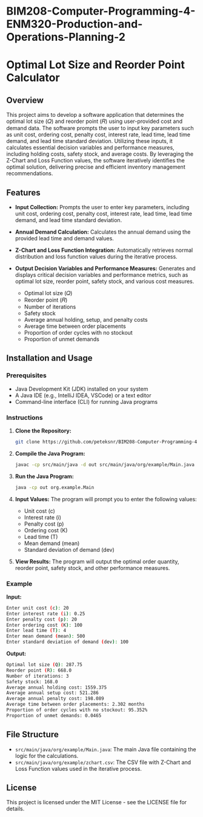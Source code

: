 # BIM208-Computer-Programming-4-ENM320-Production-and-Operations-Planning-2
# Optimal Lot Size and Reorder Point Calculator

## Overview
This project aims to develop a software application that determines the optimal lot size (𝑄) and reorder point (𝑅) using user-provided cost and demand data. The software prompts the user to input key parameters such as unit cost, ordering cost, penalty cost, interest rate, lead time, lead time demand, and lead time standard deviation. Utilizing these inputs, it calculates essential decision variables and performance measures, including holding costs, safety stock, and average costs. By leveraging the Z-Chart and Loss Function values, the software iteratively identifies the optimal solution, delivering precise and efficient inventory management recommendations.


## Features
- **Input Collection:** Prompts the user to enter key parameters, including unit cost, ordering cost, penalty cost, interest rate, lead time, lead time demand, and lead time standard deviation.
- **Annual Demand Calculation:** Calculates the annual demand using the provided lead time and demand values.
- **Z-Chart and Loss Function Integration:** Automatically retrieves normal distribution and loss function values during the iterative process.
- **Output Decision Variables and Performance Measures:** Generates and displays critical decision variables and performance metrics, such as optimal lot size, reorder point, safety stock, and various cost measures.

  - Optimal lot size (𝑄)
  - Reorder point (𝑅)
  - Number of iterations
  - Safety stock
  - Average annual holding, setup, and penalty costs
  - Average time between order placements
  - Proportion of order cycles with no stockout
  - Proportion of unmet demands

## Installation and Usage

### Prerequisites
- Java Development Kit (JDK) installed on your system
- A Java IDE (e.g., IntelliJ IDEA, VSCode) or a text editor
- Command-line interface (CLI) for running Java programs

### Instructions
1. **Clone the Repository:**
    ```bash
    git clone https://github.com/peteksnr/BIM208-Computer-Programming-4-ENM320-Production-and-Operations-Planning-2-Project.git
    ```

2.  **Compile the Java Program:**
    ```bash
    javac -cp src/main/java -d out src/main/java/org/example/Main.java
    ```

3. **Run the Java Program:**
    ```bash
    java -cp out org.example.Main
    ```



4. **Input Values:**
    The program will prompt you to enter the following values:
    - Unit cost (c)
    - Interest rate (i)
    - Penalty cost (p)
    - Ordering cost (K)
    - Lead time (T)
    - Mean demand (mean)
    - Standard deviation of demand (dev)

5. **View Results:**
    The program will output the optimal order quantity, reorder point, safety stock, and other performance measures.

### Example
**Input:**
```bash
Enter unit cost (c): 20
Enter interest rate (i): 0.25
Enter penalty cost (p): 20
Enter ordering cost (K): 100
Enter lead time (T): 4
Enter mean demand (mean): 500
Enter standard deviation of demand (dev): 100
```



**Output:**
```bash
Optimal lot size (Q): 287.75
Reorder point (R): 668.0
Number of iterations: 3
Safety stock: 168.0
Average annual holding cost: 1559.375
Average annual setup cost: 521.286
Average annual penalty cost: 198.089
Average time between order placements: 2.302 months
Proportion of order cycles with no stockout: 95.352%
Proportion of unmet demands: 0.0465
```


## File Structure
- `src/main/java/org/example/Main.java`: The main Java file containing the logic for the calculations.
- `src/main/java/org/example/zchart.csv`: The CSV file with Z-Chart and Loss Function values used in the iterative process.

## License
This project is licensed under the MIT License - see the LICENSE file for details.
